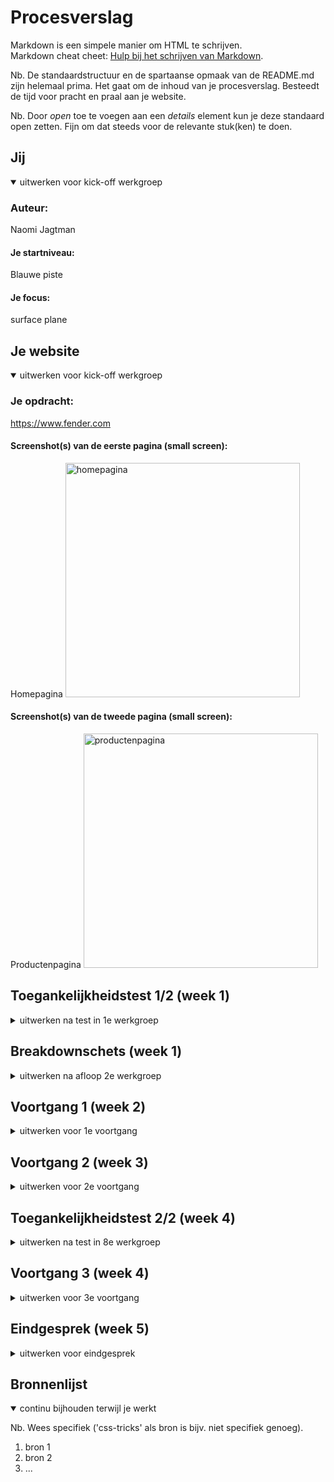 # Procesverslag
Markdown is een simpele manier om HTML te schrijven.  
Markdown cheat cheet: [Hulp bij het schrijven van Markdown](https://github.com/adam-p/markdown-here/wiki/Markdown-Cheatsheet).

Nb. De standaardstructuur en de spartaanse opmaak van de README.md zijn helemaal prima. Het gaat om de inhoud van je procesverslag. Besteedt de tijd voor pracht en praal aan je website.

Nb. Door *open* toe te voegen aan een *details* element kun je deze standaard open zetten. Fijn om dat steeds voor de relevante stuk(ken) te doen.





## Jij

<details open>
  <summary>uitwerken voor kick-off werkgroep</summary>

  ### Auteur:
  Naomi Jagtman

  #### Je startniveau:
  Blauwe piste

  #### Je focus:
  surface plane
 
</details>





## Je website

<details open>
  <summary>uitwerken voor kick-off werkgroep</summary>

  ### Je opdracht:
  https://www.fender.com

  #### Screenshot(s) van de eerste pagina (small screen): 
  Homepagina
  <img src="readme-images/fenderhomepage.png" width="375px" alt="homepagina">

  #### Screenshot(s) van de tweede pagina (small screen):
  Productenpagina
  <img src="readme-images/fenderproductpage.png" width="375px" alt="productenpagina">
 
</details>



## Toegankelijkheidstest 1/2 (week 1)

<details>
  <summary>uitwerken na test in 1e werkgroep</summary>

  ### Bevindingen
  Lijst met je bevindingen die in de test naar voren kwamen:

  #### Screenreader
  De narrator leest dingen op die niet op de website te zien zijn (misschien tekst uit een menu?). Ook is er bij de producten gebruikt gemaakt van 2 links (een foto en tekst), dus dit wordt twee keer opgelezen. Kopjes zoals 'accesories' en 'what's new worden overgeslagen. De kleur op de productpagina wordt opgelezen als 'group' ipv dat de kleur wordt opgelezen. Dit is erg verwarrend als de gebruiker een product wilt kopen. De tekst op de productpagina (omschrijving) wordt helemaal niet opgelezen. 


  De problemen kunnen worden opgelost door goede benamingen te geven aan bepaalde elementen. Ook moet de kleur anders worden weergegeven, zo weet je nog steeds helemaal niks. Sommige linkjes die in tweeen verdeeld zijn kunnen als 1 link gemaakt worden, dit kost weer tijd.


  #### Muis en Toetsenbord 
  Met een toetsenbord navigeren door de website van fender is opzich prima, alleen bij een paar bepaalde afbeeldingen kan je het 'hokje' wel kwijtraken. De volgorde van het tabben is logisch. Op de productpagina is het een ander verhaal. Je ziet het 'hokje' wel goed, alleen je kan nergens op 'klikken' met de enter toets. Je kan dus bijvoorbeeld geen andere foto van het product bekijken. Een andere kleur selecteren met de enter toets kan dan weer wel. Als je in de nav bar bent en je klikt op enter ga je gelijk naar een andere pagina ipv dat je een submenu te zien krijgt.

  Om dit beter te maken kan het 'hokje' die je ziet als je door de site tabt best wel wat duidelijker gemaakt worden. Dit voorkomt verwarring. Ook is het belangrijk dat je met de tabtoets ook de andere productfoto's aanklikbaar maakt.

  #### Motoriek (shocks, elastiekjes)
  De tekst onder de foto's is niet helemaal aanklikbaar op de website. Als je een motorisch probleem hebt, is het wel fijn dat je een groot klikgebied hebt. 

  Om dit beter te maken is het goed om de gehele afbeelding + tekst van een product klikbaar te maken. 


  #### Visueel (brillen, contrast, kleurenblind, dark/light). 
  Met de bril waardoor je wazig ziet zijn de kleine letters niet zo goed te lenzen (vooral die onder productlinks en de productbeschrijving).  Met de accessebility test op de inspector op google chrome is de website op alle standen goed te lezen.
  Ook zijn er in veel links op de homepagina geen states gebruikt. Hierdoor krijgt de gebruiker geen feedback waar de muis op staat (:hoover state).

  Om dit beter te maken kan het lettertype wat groter gemaakt worden en kunnen er states worden toegevoegd. 

</details>



## Breakdownschets (week 1)

<details>
  <summary>uitwerken na afloop 2e werkgroep</summary>

  ### de hele pagina: 
  <img src="readme-images/dummy-plaatje.jpg" width="375px" alt="breakdown van de hele pagina">

  ### dynamisch deel (bijv menu): 
  <img src="readme-images/dummy-plaatje.jpg" width="375px" alt="breakdown van een dynamisch deel">

  ### wellicht nog een dynamisch deel (bijv filter): 
  <img src="readme-images/dummy-plaatje.jpg" width="375px" alt="breakdown van nog een dynamisch deel">

</details>





## Voortgang 1 (week 2)

<details>
  <summary>uitwerken voor 1e voortgang</summary>

  ### Stand van zaken
  Ik vind het tot nu toe vooral lastig. Ik ben al een aantal dagen aan het worstelen om mijn html goed te krijgen. Tot nu toe heb ik dit :
  <img src="readme-images/screenshotcode1.png" alt="code nav en eerste deel van de homepagina">
  <img src="readme-images/screenshotcode2.png" alt="code productenlijst">
  maar ik heb het idee dat het nog steeds niet klopt. Om te kunnen beginnen aan mijn css wil ik natuurlijk eerst dat mijn HTML goed staat voordat ik het weer allemaal opnieuw zou moeten doen. 
  
  Tot nu toe ziet de website die ik heb gemaakt (met puur HTML en een klein beetje css) er zo uit:
  <img src="readme-images/sitetotnutoe.png" alt="Site tot nu toe">

  ### Agenda voor meeting
  samen met je groepje opstellen

  | student 1      | student 2          | student 3    | student 4        |
  | HTML           | HTML/CSS           | positioneren | ?       |


  ### Verslag van meeting
  hier na afloop snel de uitkomsten van de meeting vastleggen

  - HTML doorgelopen, klopt nu dus kan verder met de css en de pagina vormgeven.
  - uitleg gekregen over positioneren

</details>





## Voortgang 2 (week 3)

<details>
  <summary>uitwerken voor 2e voortgang</summary>

  ### Stand van zaken
  Gaat al wel wat beter dan vorige week en ik ben ook verder (heb nu ook een tweede pagina, maar wel alleen de HTML) alleen ik ben wel bang dat ik het niet af ga krijgen in de anderhalve week die we nog hebben, het lijkt allemaal wat veel voor de tijd die we ervoor hebben. 

  Homepage van mijn site tot nu toe:
  <img src="readme-images/websiteweek3.png" alt="Site in week 3">


  ### Agenda voor meeting
  samen met je groepje opstellen

  | student 1      | student 2          | student 3            | student 4        |
  | HTML/CSS       | Waar sta ik?       | Ben ik goed op weg?  | Grid             |
 

  ### Verslag van meeting
  hier na afloop snel de uitkomsten van de meeting vastleggen

  - Veel nuttige vragen kunnen stellen over css dingen en soort van geleerd hoe je calc moet gebruiken. Ben voor de rest redelijk goed op weg. 
</details>





## Toegankelijkheidstest 2/2 (week 4)

<details>
  <summary>uitwerken na test in 8e werkgroep</summary>

  ### Bevindingen
  Lijst met je bevindingen die in de test naar voren kwamen (geef ook aan wat er verbeterd is):

  #### Screenreader
  Hij leest in mijn site 2x dezelfde tekst op (van een plaatje en een link) omdat de alt tekst hetzelfde is als de link bij de foto. 
  
  Dit kan ik veranderen door de alt tekst weg te halen of aan te passen naar een beschrijving van de foto. 

  #### Muis en Toetsenbord 
  De tab is duidelijk, je kan goed zien waar je bent als je met het toetsenbord door de website navigeert. Wel tab je in het hamburger menu zonder dat je ziet dat je erin zit. 
  
  Dit kan worden opgelost door focus within toe te voegen aan het menu, zo gaat het hamburger menu open als je tab't en zie je waar je bent.

  ### Afbeelding toevoegen van focus state

  #### Motoriek (shocks, elastiekjes)
  Alle foto's met tekst eronder zijn nu geheel klikbaar. Zo hoef je als je bijvoorbeeld parkinson, spasmes of een ander probleem hebt niet heel precies te klikken om naar die pagina te gaan. 

  #### Visueel (brillen, contrast, kleurenblind, dark/light). 
  Er zat nog geen dark mode in de website, deze heb ik toegevoegd. Dit helpt mensen die gevoelig zijn voor fel licht. Ook heb ik het lettertype wat groter gemaakt dan op de huidige site zodat mensen met slechtere ogen de tekst beter kunnen lezen. 

  Hier een omschrijving van hoe het opgelost kan worden (met indien nodig afbeeldingen)

</details>





## Voortgang 3 (week 4)

<details>
  <summary>uitwerken voor 3e voortgang</summary>

  ### Stand van zaken
  hier dit ging goed & dit was lastig (neem ook screenshots op van delen van je website en code)


  ### Agenda voor meeting
  samen met je groepje opstellen

  | student 1      | student 2          | student 3    | student 4        |
  | ---            | ---                | ---          | ---              |
  | dit bespreken  | en dit             | en ik dit    | en dan ik dat    |
  | en dat ook nog | dit als er tijd is | nog een punt | dit wil ik zeker |
  | ...            | ...                | ...          | ...              |


  ### Verslag van meeting
  hier na afloop snel de uitkomsten van de meeting vastleggen

  - punt 1
  - punt 2
  - nog een punt
  - ...

</details>





## Eindgesprek (week 5)

<details>
  <summary>uitwerken voor eindgesprek</summary>

  ### Je uitkomst - karakteristiek screenshots:
  <img src="readme-images/dummy-plaatje.jpg" width="375px" alt="uitomst opdracht 1">


  ### Dit ging goed/Heb ik geleerd: 
  Korte omschrijving met plaatjes

  <img src="readme-images/dummy-plaatje.jpg" width="375px" alt="top">


  ### Dit was lastig/Is niet gelukt:
  Korte omschrijving met plaatjes

  <img src="readme-images/dummy-plaatje.jpg" width="375px" alt="bummer">
</details>





## Bronnenlijst

<details open>
  <summary>continu bijhouden terwijl je werkt</summary>

  Nb. Wees specifiek ('css-tricks' als bron is bijv. niet specifiek genoeg).

  1. bron 1
  2. bron 2
  3. ...

</details>